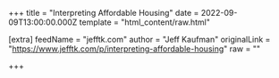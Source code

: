 
+++
title = "Interpreting Affordable Housing"
date = 2022-09-09T13:00:00.000Z
template = "html_content/raw.html"

[extra]
feedName = "jefftk.com"
author = "Jeff Kaufman"
originalLink = "https://www.jefftk.com/p/interpreting-affordable-housing"
raw = ""

+++

